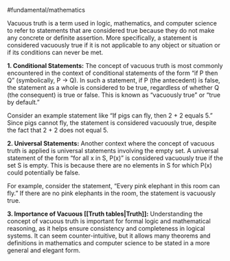 #fundamental/mathematics

Vacuous truth is a term used in logic, mathematics, and computer science to refer to statements that are considered true because they do not make any concrete or definite assertion. More specifically, a statement is considered vacuously true if it is not applicable to any object or situation or if its conditions can never be met.

**1. Conditional Statements:** The concept of vacuous truth is most commonly encountered in the context of conditional statements of the form “if P then Q” (symbolically, P → Q). In such a statement, if P (the antecedent) is false, the statement as a whole is considered to be true, regardless of whether Q (the consequent) is true or false. This is known as “vacuously true” or “true by default.”

Consider an example statement like “If pigs can fly, then 2 + 2 equals 5.” Since pigs cannot fly, the statement is considered vacuously true, despite the fact that 2 + 2 does not equal 5.

**2. Universal Statements:** Another context where the concept of vacuous truth is applied is universal statements involving the empty set. A universal statement of the form “for all x in S, P(x)” is considered vacuously true if the set S is empty. This is because there are no elements in S for which P(x) could potentially be false.

For example, consider the statement, “Every pink elephant in this room can fly.” If there are no pink elephants in the room, the statement is vacuously true.

**3. Importance of Vacuous [[Truth tables|Truth]]:** Understanding the concept of vacuous truth is important for formal logic and mathematical reasoning, as it helps ensure consistency and completeness in logical systems. It can seem counter-intuitive, but it allows many theorems and definitions in mathematics and computer science to be stated in a more general and elegant form.
